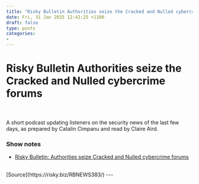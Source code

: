 ```yaml
---
title: "Risky Bulletin Authorities seize the Cracked and Nulled cybercrime forums"
date: Fri, 31 Jan 2025 12:42:25 +1100
draft: false
type: posts
categories: 
- 
---
```

# Risky Bulletin Authorities seize the Cracked and Nulled cybercrime forums

<br/>

<br/>
A short podcast updating listeners on the security news of the last few days, as prepared by Catalin Cimpanu and read by Claire Aird.

### Show notes

-   [Risky Bulletin: Authorities seize Cracked and Nulled cybercrime forums](https://risky.biz/risky-bulletin-authorities-seize-cracked-and-nulled-cybercrime-forums/)

<br/>
[Source](https://risky.biz/RBNEWS383/)
---
